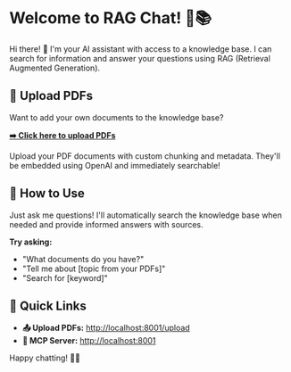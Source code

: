 # Welcome to RAG Chat! 🤖📚

Hi there! 👋 I'm your AI assistant with access to a knowledge base. I can search for information and answer your questions using RAG (Retrieval Augmented Generation).

## 📄 Upload PDFs

Want to add your own documents to the knowledge base?

**[➡️ Click here to upload PDFs](http://localhost:8001/upload)**

Upload your PDF documents with custom chunking and metadata. They'll be embedded using OpenAI and immediately searchable!

## 💬 How to Use

Just ask me questions! I'll automatically search the knowledge base when needed and provide informed answers with sources.

**Try asking:**
- "What documents do you have?"
- "Tell me about [topic from your PDFs]"
- "Search for [keyword]"

## 🔗 Quick Links

- **📤 Upload PDFs:** [http://localhost:8001/upload](http://localhost:8001/upload)
- **🔧 MCP Server:** [http://localhost:8001](http://localhost:8001)

Happy chatting! 💬✨
